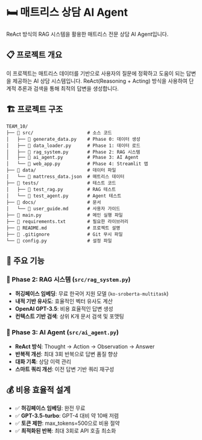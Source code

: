 # 🛏️ 매트리스 상담 AI Agent

ReAct 방식의 RAG 시스템을 활용한 매트리스 전문 상담 AI Agent입니다.

## 📋 프로젝트 개요

이 프로젝트는 매트리스 데이터를 기반으로 사용자의 질문에 정확하고 도움이 되는 답변을 제공하는 AI 상담 시스템입니다. ReAct(Reasoning + Acting) 방식을 사용하여 단계적 추론과 검색을 통해 최적의 답변을 생성합니다.

## 🏗️ 프로젝트 구조

```
TEAM_10/
├── 📁 src/                    # 소스 코드
│   ├── 📄 generate_data.py    # Phase 0: 데이터 생성
│   ├── 📄 data_loader.py      # Phase 1: 데이터 로드
│   ├── 📄 rag_system.py       # Phase 2: RAG 시스템
│   ├── 📄 ai_agent.py         # Phase 3: AI Agent
│   └── 📄 web_app.py          # Phase 4: Streamlit 앱
├── 📁 data/                   # 데이터 파일
│   └── 📄 mattress_data.json  # 매트리스 데이터
├── 📁 tests/                  # 테스트 코드
│   ├── 📄 test_rag.py         # RAG 테스트
│   └── 📄 test_agent.py       # Agent 테스트
├── 📁 docs/                   # 문서
│   └── 📄 user_guide.md       # 사용자 가이드
├── 📄 main.py                 # 메인 실행 파일
├── 📄 requirements.txt        # 필요한 라이브러리
├── 📄 README.md               # 프로젝트 설명
├── 📄 .gitignore              # Git 무시 파일
└── 📄 config.py               # 설정 파일
```

## 🚀 주요 기능

### 🎯 Phase 2: RAG 시스템 (`src/rag_system.py`)
- **허깅페이스 임베딩**: 무료 한국어 지원 모델 (`ko-sroberta-multitask`)
- **내적 기반 유사도**: 효율적인 벡터 유사도 계산
- **OpenAI GPT-3.5**: 비용 효율적인 답변 생성
- **컨텍스트 기반 검색**: 상위 K개 문서 검색 및 포맷팅

### 🤖 Phase 3: AI Agent (`src/ai_agent.py`)
- **ReAct 방식**: Thought → Action → Observation → Answer
- **반복적 개선**: 최대 3회 반복으로 답변 품질 향상
- **대화 기록**: 상담 이력 관리
- **스마트 쿼리 개선**: 이전 답변 기반 쿼리 재구성

## 💰 비용 효율적 설계

- ✅ **허깅페이스 임베딩**: 완전 무료
- ✅ **GPT-3.5-turbo**: GPT-4 대비 약 10배 저렴
- ✅ **토큰 제한**: max_tokens=500으로 비용 절약
- ✅ **최적화된 반복**: 최대 3회로 API 호출 최소화